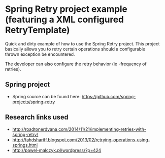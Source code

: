 Spring Retry project example (featuring a XML configured RetryTemplate)
=====================================================================

Quick and dirty example of how to use the Spring Retry project.   This project basically allows you to retry
certain operations should a configurable thrown exception be encountered.

The developer can also configure the retry behavior (ie -frequency of retries).

Spring project
--------------
* Spring source can be found here: https://github.com/spring-projects/spring-retry

Research links used
-------------------
* http://roadtonerdvana.com/2014/11/21/implementing-retries-with-spring-retry/
* http://fahdshariff.blogspot.com/2013/02/retrying-operations-using-springs.html
* http://pawel-malczyk.pl/wordpress/?p=424

